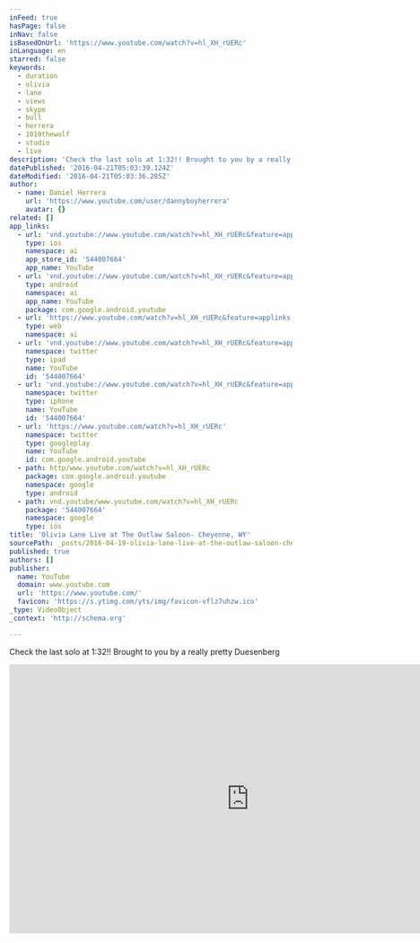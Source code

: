 ```yaml
---
inFeed: true
hasPage: false
inNav: false
isBasedOnUrl: 'https://www.youtube.com/watch?v=hl_XH_rUERc'
inLanguage: en
starred: false
keywords:
  - duration
  - olivia
  - lane
  - views
  - skype
  - bull
  - herrera
  - 1019thewolf
  - studio
  - live
description: 'Check the last solo at 1:32!! Brought to you by a really pretty Duesenberg'
datePublished: '2016-04-21T05:03:39.124Z'
dateModified: '2016-04-21T05:03:36.285Z'
author:
  - name: Daniel Herrera
    url: 'https://www.youtube.com/user/dannyboyherrera'
    avatar: {}
related: []
app_links:
  - url: 'vnd.youtube://www.youtube.com/watch?v=hl_XH_rUERc&feature=applinks'
    type: ios
    namespace: ai
    app_store_id: '544007664'
    app_name: YouTube
  - url: 'vnd.youtube://www.youtube.com/watch?v=hl_XH_rUERc&feature=applinks'
    type: android
    namespace: ai
    app_name: YouTube
    package: com.google.android.youtube
  - url: 'https://www.youtube.com/watch?v=hl_XH_rUERc&feature=applinks'
    type: web
    namespace: ai
  - url: 'vnd.youtube://www.youtube.com/watch?v=hl_XH_rUERc&feature=applinks'
    namespace: twitter
    type: ipad
    name: YouTube
    id: '544007664'
  - url: 'vnd.youtube://www.youtube.com/watch?v=hl_XH_rUERc&feature=applinks'
    namespace: twitter
    type: iphone
    name: YouTube
    id: '544007664'
  - url: 'https://www.youtube.com/watch?v=hl_XH_rUERc'
    namespace: twitter
    type: googleplay
    name: YouTube
    id: com.google.android.youtube
  - path: http/www.youtube.com/watch?v=hl_XH_rUERc
    package: com.google.android.youtube
    namespace: google
    type: android
  - path: vnd.youtube/www.youtube.com/watch?v=hl_XH_rUERc
    package: '544007664'
    namespace: google
    type: ios
title: 'Olivia Lane Live at The Outlaw Saloon- Cheyenne, WY'
sourcePath: _posts/2016-04-19-olivia-lane-live-at-the-outlaw-saloon-cheyenne-wy.md
published: true
authors: []
publisher:
  name: YouTube
  domain: www.youtube.com
  url: 'https://www.youtube.com/'
  favicon: 'https://s.ytimg.com/yts/img/favicon-vflz7uhzw.ico'
_type: VideoObject
_context: 'http://schema.org'

---
```

Check the last solo at 1:32!! Brought to you by a really pretty Duesenberg

<iframe src="https://cdn.embedly.com/widgets/media.html?src=https%3A%2F%2Fwww.youtube.com%2Fembed%2Fhl_XH_rUERc%3Ffeature%3Doembed&amp;url=https%3A%2F%2Fwww.youtube.com%2Fwatch%3Fv%3Dhl_XH_rUERc&amp;image=https%3A%2F%2Fi.ytimg.com%2Fvi%2Fhl_XH_rUERc%2Fhqdefault.jpg&amp;key=b7d04c9b404c499eba89ee7072e1c4f7&amp;type=text%2Fhtml&amp;schema=youtube" width="854" height="480" scrolling="no" frameborder="0" allowfullscreen="" style=""></iframe>